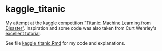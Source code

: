 # kaggle_titanic

My attempt at the [kaggle competition "Titanic: Machine Learning from Disaster"](https://www.kaggle.com/c/titanic). Inspiration and some code was also taken from Curt Wehrley's [excellent tutorial](https://github.com/wehrley/wehrley.github.io/blob/master/SOUPTONUTS.md).

See file [kaggle_titanic.Rmd](./kaggle_titanic.Rmd) for my code and explanations.